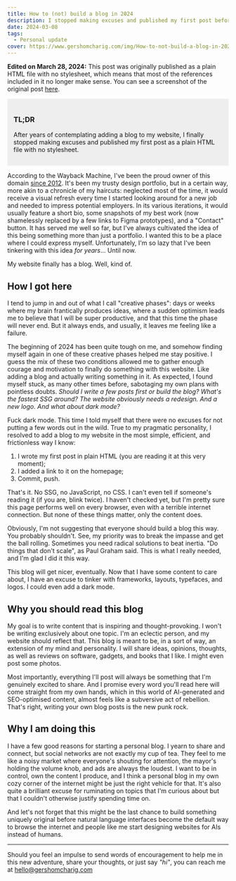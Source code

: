 ```yaml
---
title: How to (not) build a blog in 2024
description: I stopped making excuses and published my first post before I even had a blog.
date: 2024-03-08
tags:
  - Personal update
cover: https://www.gershomcharig.com/img/How-to-not-build-a-blog-in-2024-original.png
---
```


**Edited on March 28, 2024:** This post was originally published as a plain HTML file with no stylesheet, which means that most of the references included in it no longer make sense. You can see a screenshot of the original post [here](/img/How-to-not-build-a-blog-in-2024-original.png).

<div style="background-color: #eee; padding: 1em; margin-top: 1em;">
  <h3>TL;DR</h3>
  <p>After years of contemplating adding a blog to my website, I finally stopped making excuses and published my first post as a plain HTML file with no stylesheet.</p>
</div>

According to the Wayback Machine, I've been the proud owner of this domain [since 2012](https://web.archive.org/web/20120220231348/http://www.gershomcharig.com/). It's been my trusty design portfolio, but in a certain way, more akin to a chronicle of my haircuts: neglected most of the time, it would receive a visual refresh every time I started looking around for a new job and needed to impress potential employers. In its various iterations, it would usually feature a short bio, some snapshots of my best work (now shamelessly replaced by a few links to Figma prototypes), and a "Contact" button. It has served me well so far, but I've always cultivated the idea of this being something more than just a portfolio. I wanted this to be a place where I could express myself. Unfortunately, I'm so lazy that I've been tinkering with this idea _for years_... Until now.

My website finally has a blog. Well, kind of.

## How I got here

I tend to jump in and out of what I call "creative phases": days or weeks where my brain frantically produces ideas, where a sudden optimism leads me to believe that I will be super productive, and that this time the phase will never end. But it always ends, and usually, it leaves me feeling like a failure.

The beginning of 2024 has been quite tough on me, and somehow finding myself again in one of these creative phases helped me stay positive. I guess the mix of these two conditions allowed me to gather enough courage and motivation to finally do something with this website. Like adding a blog and actually writing something in it. As expected, I found myself stuck, as many other times before, sabotaging my own plans with pointless doubts. _Should I write a few posts first or build the blog? What's the fastest SSG around? The website obviously needs a redesign. And a new logo. And what about dark mode?_

Fuck dark mode. This time I told myself that there were no excuses for not putting a few words out in the wild. True to my pragmatic personality, I resolved to add a blog to my website in the most simple, efficient, and frictionless way I know:

1. I wrote my first post in plain HTML (you are reading it at this very moment);
2. I added a link to it on the homepage;
3. Commit, push.

That's it. No SSG, no JavaScript, no CSS. I can't even tell if someone's reading it (if you are, blink twice). I haven't checked yet, but I'm pretty sure this page performs well on every browser, even with a terrible internet connection. But none of these things matter, only the content does.

Obviously, I'm not suggesting that everyone should build a blog this way. You probably shouldn't. See, my priority was to break the impasse and get the ball rolling. Sometimes you need radical solutions to beat inertia. "Do things that don't scale", as Paul Graham said. This is what I really needed, and I'm glad I did it this way.

This blog will get nicer, eventually. Now that I have some content to care about, I have an excuse to tinker with frameworks, layouts, typefaces, and logos. I could even add a dark mode.

## Why you should read this blog

My goal is to write content that is inspiring and thought-provoking. I won't be writing exclusively about one topic. I'm an eclectic person, and my website should reflect that. This blog is meant to be, in a sort of way, an extension of my mind and personality. I will share ideas, opinions, thoughts, as well as reviews on software, gadgets, and books that I like. I might even post some photos.

Most importantly, everything I'll post will always be something that I'm genuinely excited to share. And I promise every word you'll read here will come straight from my own hands, which in this world of AI-generated and SEO-optimised content, almost feels like a subversive act of rebellion. That's right, writing your own blog posts is the new punk rock.

## Why I am doing this

I have a few good reasons for starting a personal blog. I yearn to share and connect, but social networks are not exactly my cup of tea. They feel to me like a noisy market where everyone's shouting for attention, the mayor's holding the volume knob, and ads are always the loudest. I want to be in control, own the content I produce, and I think a personal blog in my own cozy corner of the internet might be just the right vehicle for that. It's also quite a brilliant excuse for ruminating on topics that I'm curious about but that I couldn't otherwise justify spending time on.

And let's not forget that this might be the last chance to build something uniquely original before natural language interfaces become the default way to browse the internet and people like me start designing websites for AIs instead of humans.

---

Should you feel an impulse to send words of encouragement to help me in this new adventure, share your thoughts, or just say _"hi"_, you can reach me at [hello@gershomcharig.com](mailto:hello@gershomcharig.com)
